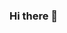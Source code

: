 ### Hi there 👋


<!--
**sherry-design/sherry-design** is a ✨ _special_ ✨ repository because its `README.md` (this file) appears on your GitHub profile.
Look at my contribution graph:
![Snake gif](https://github.com/sherry-design/sherry-design/blob/main/output/github-contribution-grid-snake.gif)

Here are some ideas to get you started:

- 🔭 I’m currently working on ...
- 🌱 I’m currently learning ...
- 👯 I’m looking to collaborate on ...
- 🤔 I’m looking for help with ...
- 💬 Ask me about ...
- 📫 How to reach me: ...
- 😄 Pronouns: ...
- ⚡ Fun fact: ...
-->

